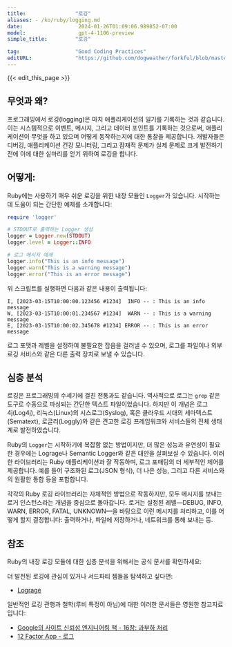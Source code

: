 ```yaml
---
title:                "로깅"
aliases: - /ko/ruby/logging.md
date:                  2024-01-26T01:09:06.989852-07:00
model:                 gpt-4-1106-preview
simple_title:         "로깅"

tag:                  "Good Coding Practices"
editURL:              "https://github.com/dogweather/forkful/blob/master/content/ko/ruby/logging.md"
---
```


{{< edit_this_page >}}

## 무엇과 왜?
프로그래밍에서 로깅(logging)은 마치 애플리케이션의 일기를 기록하는 것과 같습니다. 이는 시스템적으로 이벤트, 메시지, 그리고 데이터 포인트를 기록하는 것으로써, 애플리케이션이 무엇을 하고 있으며 어떻게 동작하는지에 대한 통찰을 제공합니다. 개발자들은 디버깅, 애플리케이션 건강 모니터링, 그리고 잠재적 문제가 실제 문제로 크게 발전하기 전에 이에 대한 실마리를 얻기 위하여 로깅을 합니다.

## 어떻게:
Ruby에는 사용하기 매우 쉬운 로깅을 위한 내장 모듈인 `Logger`가 있습니다. 시작하는 데 도움이 되는 간단한 예제를 소개합니다:

```ruby
require 'logger'

# STDOUT로 출력하는 Logger 생성
logger = Logger.new(STDOUT)
logger.level = Logger::INFO

# 로그 메시지 예제
logger.info("This is an info message")
logger.warn("This is a warning message")
logger.error("This is an error message")
```

위 스크립트를 실행하면 다음과 같은 내용이 출력됩니다:

```
I, [2023-03-15T10:00:00.123456 #1234]  INFO -- : This is an info message
W, [2023-03-15T10:00:01.234567 #1234]  WARN -- : This is a warning message
E, [2023-03-15T10:00:02.345678 #1234] ERROR -- : This is an error message
```

로그 포맷과 레벨을 설정하여 불필요한 잡음을 걸러낼 수 있으며, 로그를 파일이나 외부 로깅 서비스와 같은 다른 출력 장치로 보낼 수 있습니다.

## 심층 분석
로깅은 프로그래밍의 수세기에 걸친 전통과도 같습니다. 역사적으로 로그는 `grep` 같은 도구로 수동으로 파싱되는 간단한 텍스트 파일이었습니다. 하지만 이 개념은 로그4j(Log4j), 리눅스(Linux)의 시스로그(Syslog), 혹은 클라우드 시대의 세마텍스트(Sematext), 로글리(Loggly)와 같은 견고한 로깅 프레임워크와 서비스들의 전체 생태계로 발전하였습니다.

Ruby의 `Logger`는 시작하기에 복잡함 없는 방법이지만, 더 많은 성능과 유연성이 필요한 경우에는 Lograge나 Semantic Logger와 같은 대안을 살펴보실 수 있습니다. 이러한 라이브러리는 Ruby 애플리케이션과 잘 작동하며, 로그 포매팅의 더 세부적인 제어를 제공합니다. 예를 들어 구조화된 로그(JSON 형식), 더 나은 성능, 그리고 다른 서비스와의 원활한 통합 등을 포함합니다.

각각의 Ruby 로깅 라이브러리는 자체적인 방법으로 작동하지만, 모두 메시지를 보내는 로거 인스턴스라는 개념을 중심으로 돌아갑니다. 로거는 설정된 레벨—DEBUG, INFO, WARN, ERROR, FATAL, UNKNOWN—을 바탕으로 이런 메시지를 처리하고, 이를 어떻게 할지 결정합니다: 출력하거나, 파일에 저장하거나, 네트워크를 통해 보내는 등.

## 참조
Ruby의 내장 로깅 모듈에 대한 심층 분석을 위해서는 공식 문서를 확인하세요:

더 발전된 로깅에 관심이 있거나 서드파티 젬들을 탐색하고 싶다면:
- [Lograge](https://github.com/roidrage/lograge)

일반적인 로깅 관행과 철학(루비 특정이 아님)에 대한 이러한 문서들은 영원한 참고자료입니다:
- [Google의 사이트 신뢰성 엔지니어링 책 - 16장: 과부하 처리](https://sre.google/sre-book/handling-overload/#log-messages)
- [12 Factor App - 로그](https://12factor.net/logs)
